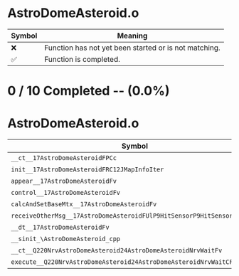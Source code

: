 # AstroDomeAsteroid.o
| Symbol | Meaning 
| ------------- | ------------- 
| :x: | Function has not yet been started or is not matching. 
| :white_check_mark: | Function is completed. 


# 0 / 10 Completed -- (0.0%)
# AstroDomeAsteroid.o
| Symbol | Decompiled? |
| ------------- | ------------- |
| `__ct__17AstroDomeAsteroidFPCc` | :x: |
| `init__17AstroDomeAsteroidFRC12JMapInfoIter` | :x: |
| `appear__17AstroDomeAsteroidFv` | :x: |
| `control__17AstroDomeAsteroidFv` | :x: |
| `calcAndSetBaseMtx__17AstroDomeAsteroidFv` | :x: |
| `receiveOtherMsg__17AstroDomeAsteroidFUlP9HitSensorP9HitSensor` | :x: |
| `__dt__17AstroDomeAsteroidFv` | :x: |
| `__sinit_\AstroDomeAsteroid_cpp` | :x: |
| `__ct__Q220NrvAstroDomeAsteroid24AstroDomeAsteroidNrvWaitFv` | :x: |
| `execute__Q220NrvAstroDomeAsteroid24AstroDomeAsteroidNrvWaitCFP5Spine` | :x: |
